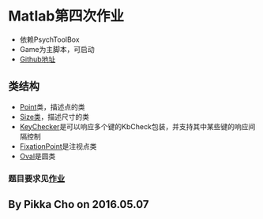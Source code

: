 # Matlab第四次作业
- 依赖PsychToolBox
- Game为主脚本，可启动
- [Github地址](https://github.com/sunshineclt/Stupid-Game)

## 类结构
- [Point](./Point.m)类，描述点的类
- [Size类](./Size.m)，描述尺寸的类
- [KeyChecker](./KeyChecker.m)是可以响应多个键的KbCheck包装，并支持其中某些键的响应间隔控制
- [FixationPoint](./FixationPoint.m)是注视点类
- [Oval](./Oval.m)是圆类

### 题目要求见[作业](./Matlab第四次作业.pdf)
## By Pikka Cho on 2016.05.07

